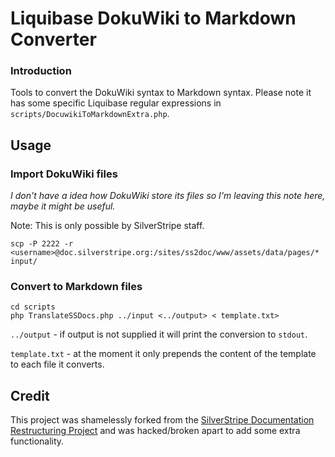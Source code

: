 # Liquibase DokuWiki to Markdown Converter

### Introduction

Tools to convert the DokuWiki syntax to Markdown syntax. Please note it has some specific Liquibase regular expressions in `scripts/DocuwikiToMarkdownExtra.php`.

## Usage

### Import DokuWiki files

*I don't have a idea how DokuWiki store its files so I'm leaving this note here, maybe it might be useful.*

Note: This is only possible by SilverStripe staff. 

	scp -P 2222 -r <username>@doc.silverstripe.org:/sites/ss2doc/www/assets/data/pages/* input/

### Convert to Markdown files

	cd scripts
	php TranslateSSDocs.php ../input <../output> < template.txt>

`../output` - if output is not supplied it will print the conversion to `stdout`.

`template.txt` - at the moment it only prepends the content of the template to each file it converts. 

## Credit

This project was shamelessly forked from the [SilverStripe Documentation Restructuring Project](https://github.com/chillu/silverstripe-doc-restructuring) and was hacked/broken apart to add some extra functionality.